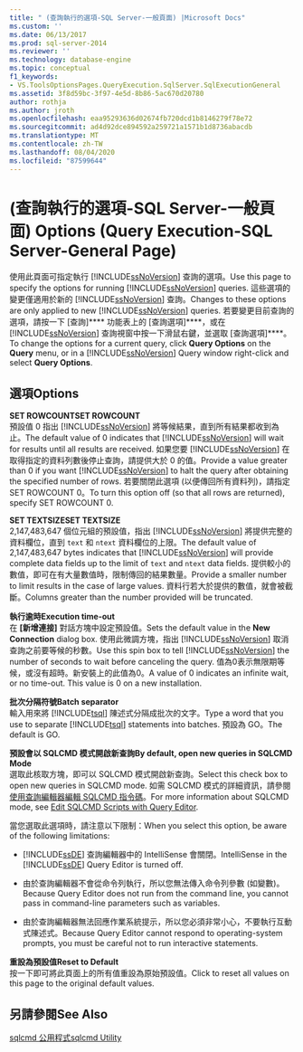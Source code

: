 ```yaml
---
title: " (查詢執行的選項-SQL Server-一般頁面) |Microsoft Docs"
ms.custom: ''
ms.date: 06/13/2017
ms.prod: sql-server-2014
ms.reviewer: ''
ms.technology: database-engine
ms.topic: conceptual
f1_keywords:
- VS.ToolsOptionsPages.QueryExecution.SqlServer.SqlExecutionGeneral
ms.assetid: 3f8d59bc-3f97-4e5d-8b86-5ac670d20780
author: rothja
ms.author: jroth
ms.openlocfilehash: eaa95293636d02674fb720dcd1b8146279f78e72
ms.sourcegitcommit: ad4d92dce894592a259721a1571b1d8736abacdb
ms.translationtype: MT
ms.contentlocale: zh-TW
ms.lasthandoff: 08/04/2020
ms.locfileid: "87599644"
---
```

# <a name="options-query-execution-sql-server-general-page"></a><span data-ttu-id="38d82-102"> (查詢執行的選項-SQL Server-一般頁面) </span><span class="sxs-lookup"><span data-stu-id="38d82-102">Options (Query Execution-SQL Server-General Page)</span></span>
  <span data-ttu-id="38d82-103">使用此頁面可指定執行 [!INCLUDE[ssNoVersion](../includes/ssnoversion-md.md)] 查詢的選項。</span><span class="sxs-lookup"><span data-stu-id="38d82-103">Use this page to specify the options for running [!INCLUDE[ssNoVersion](../includes/ssnoversion-md.md)] queries.</span></span> <span data-ttu-id="38d82-104">這些選項的變更僅適用於新的 [!INCLUDE[ssNoVersion](../includes/ssnoversion-md.md)] 查詢。</span><span class="sxs-lookup"><span data-stu-id="38d82-104">Changes to these options are only applied to new [!INCLUDE[ssNoVersion](../includes/ssnoversion-md.md)] queries.</span></span> <span data-ttu-id="38d82-105">若要變更目前查詢的選項，請按一下 [查詢]\*\*\*\* 功能表上的 [查詢選項]\*\*\*\*，或在 [!INCLUDE[ssNoVersion](../includes/ssnoversion-md.md)] 查詢視窗中按一下滑鼠右鍵，並選取 [查詢選項]\*\*\*\*。</span><span class="sxs-lookup"><span data-stu-id="38d82-105">To change the options for a current query, click **Query Options** on the **Query** menu, or in a [!INCLUDE[ssNoVersion](../includes/ssnoversion-md.md)] Query window right-click and select **Query Options**.</span></span>  
  
## <a name="options"></a><span data-ttu-id="38d82-106">選項</span><span class="sxs-lookup"><span data-stu-id="38d82-106">Options</span></span>  
 <span data-ttu-id="38d82-107">**SET ROWCOUNT**</span><span class="sxs-lookup"><span data-stu-id="38d82-107">**SET ROWCOUNT**</span></span>  
 <span data-ttu-id="38d82-108">預設值 0 指出 [!INCLUDE[ssNoVersion](../includes/ssnoversion-md.md)] 將等候結果，直到所有結果都收到為止。</span><span class="sxs-lookup"><span data-stu-id="38d82-108">The default value of 0 indicates that [!INCLUDE[ssNoVersion](../includes/ssnoversion-md.md)] will wait for results until all results are received.</span></span> <span data-ttu-id="38d82-109">如果您要 [!INCLUDE[ssNoVersion](../includes/ssnoversion-md.md)] 在取得指定的資料列數後停止查詢，請提供大於 0 的值。</span><span class="sxs-lookup"><span data-stu-id="38d82-109">Provide a value greater than 0 if you want [!INCLUDE[ssNoVersion](../includes/ssnoversion-md.md)] to halt the query after obtaining the specified number of rows.</span></span> <span data-ttu-id="38d82-110">若要關閉此選項 (以便傳回所有資料列)，請指定 SET ROWCOUNT 0。</span><span class="sxs-lookup"><span data-stu-id="38d82-110">To turn this option off (so that all rows are returned), specify SET ROWCOUNT 0.</span></span>  
  
 <span data-ttu-id="38d82-111">**SET TEXTSIZE**</span><span class="sxs-lookup"><span data-stu-id="38d82-111">**SET TEXTSIZE**</span></span>  
 <span data-ttu-id="38d82-112">2,147,483,647 個位元組的預設值，指出 [!INCLUDE[ssNoVersion](../includes/ssnoversion-md.md)] 將提供完整的資料欄位，直到 `text` 和 `ntext` 資料欄位的上限。</span><span class="sxs-lookup"><span data-stu-id="38d82-112">The default value of 2,147,483,647 bytes indicates that [!INCLUDE[ssNoVersion](../includes/ssnoversion-md.md)] will provide complete data fields up to the limit of `text` and `ntext` data fields.</span></span> <span data-ttu-id="38d82-113">提供較小的數值，即可在有大量數值時，限制傳回的結果數量。</span><span class="sxs-lookup"><span data-stu-id="38d82-113">Provide a smaller number to limit results in the case of large values.</span></span> <span data-ttu-id="38d82-114">資料行若大於提供的數值，就會被截斷。</span><span class="sxs-lookup"><span data-stu-id="38d82-114">Columns greater than the number provided will be truncated.</span></span>  
  
 <span data-ttu-id="38d82-115">**執行逾時**</span><span class="sxs-lookup"><span data-stu-id="38d82-115">**Execution time-out**</span></span>  
 <span data-ttu-id="38d82-116">在 **[新增連接]** 對話方塊中設定預設值。</span><span class="sxs-lookup"><span data-stu-id="38d82-116">Sets the default value in the **New Connection** dialog box.</span></span> <span data-ttu-id="38d82-117">使用此微調方塊，指出 [!INCLUDE[ssNoVersion](../includes/ssnoversion-md.md)] 取消查詢之前要等候的秒數。</span><span class="sxs-lookup"><span data-stu-id="38d82-117">Use this spin box to tell [!INCLUDE[ssNoVersion](../includes/ssnoversion-md.md)] the number of seconds to wait before canceling the query.</span></span> <span data-ttu-id="38d82-118">值為0表示無限期等候，或沒有超時。新安裝上的此值為0。</span><span class="sxs-lookup"><span data-stu-id="38d82-118">A value of 0 indicates an infinite wait, or no time-out. This value is 0 on a new installation.</span></span>  
  
 <span data-ttu-id="38d82-119">**批次分隔符號**</span><span class="sxs-lookup"><span data-stu-id="38d82-119">**Batch separator**</span></span>  
 <span data-ttu-id="38d82-120">輸入用來將 [!INCLUDE[tsql](../includes/tsql-md.md)] 陳述式分隔成批次的文字。</span><span class="sxs-lookup"><span data-stu-id="38d82-120">Type a word that you use to separate [!INCLUDE[tsql](../includes/tsql-md.md)] statements into batches.</span></span> <span data-ttu-id="38d82-121">預設為 GO。</span><span class="sxs-lookup"><span data-stu-id="38d82-121">The default is GO.</span></span>  
  
 <span data-ttu-id="38d82-122">**預設會以 SQLCMD 模式開啟新查詢**</span><span class="sxs-lookup"><span data-stu-id="38d82-122">**By default, open new queries in SQLCMD Mode**</span></span>  
 <span data-ttu-id="38d82-123">選取此核取方塊，即可以 SQLCMD 模式開啟新查詢。</span><span class="sxs-lookup"><span data-stu-id="38d82-123">Select this check box to open new queries in SQLCMD mode.</span></span> <span data-ttu-id="38d82-124">如需 SQLCMD 模式的詳細資訊，請參閱[使用查詢編輯器編輯 SQLCMD 指令碼](../relational-databases/scripting/edit-sqlcmd-scripts-with-query-editor.md)。</span><span class="sxs-lookup"><span data-stu-id="38d82-124">For more information about SQLCMD mode, see [Edit SQLCMD Scripts with Query Editor](../relational-databases/scripting/edit-sqlcmd-scripts-with-query-editor.md).</span></span>  
  
 <span data-ttu-id="38d82-125">當您選取此選項時，請注意以下限制：</span><span class="sxs-lookup"><span data-stu-id="38d82-125">When you select this option, be aware of the following limitations:</span></span>  
  
-   <span data-ttu-id="38d82-126">[!INCLUDE[ssDE](../includes/ssde-md.md)] 查詢編輯器中的 IntelliSense 會關閉。</span><span class="sxs-lookup"><span data-stu-id="38d82-126">IntelliSense in the [!INCLUDE[ssDE](../includes/ssde-md.md)] Query Editor is turned off.</span></span>  
  
-   <span data-ttu-id="38d82-127">由於查詢編輯器不會從命令列執行，所以您無法傳入命令列參數 (如變數)。</span><span class="sxs-lookup"><span data-stu-id="38d82-127">Because Query Editor does not run from the command line, you cannot pass in command-line parameters such as variables.</span></span>  
  
-   <span data-ttu-id="38d82-128">由於查詢編輯器無法回應作業系統提示，所以您必須非常小心，不要執行互動式陳述式。</span><span class="sxs-lookup"><span data-stu-id="38d82-128">Because Query Editor cannot respond to operating-system prompts, you must be careful not to run interactive statements.</span></span>  
  
 <span data-ttu-id="38d82-129">**重設為預設值**</span><span class="sxs-lookup"><span data-stu-id="38d82-129">**Reset to Default**</span></span>  
 <span data-ttu-id="38d82-130">按一下即可將此頁面上的所有值重設為原始預設值。</span><span class="sxs-lookup"><span data-stu-id="38d82-130">Click to reset all values on this page to the original default values.</span></span>  
  
## <a name="see-also"></a><span data-ttu-id="38d82-131">另請參閱</span><span class="sxs-lookup"><span data-stu-id="38d82-131">See Also</span></span>  
 [<span data-ttu-id="38d82-132">sqlcmd 公用程式</span><span class="sxs-lookup"><span data-stu-id="38d82-132">sqlcmd Utility</span></span>](../tools/sqlcmd-utility.md)  
  
  
